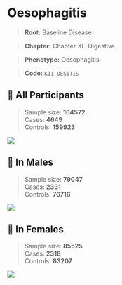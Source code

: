 # Oesophagitis

> **Root:** Baseline Disease  

> **Chapter:** Chapter XI- Digestive  

> **Phenotype:** Oesophagitis  

> **Code:** `K11_OESITIS`

## 🧪 All Participants  
> Sample size: **164572**  
> Cases: **4649**  
> Controls: **159923**
<img src="/Disease/Figures/ALL/Incidence/K11_OESITIS.png"/>
<CsvTable src="/public/Disease/Data/ALL/Incidence/COX_K11_OESITIS.csv" label="🔍 View full results" />

## 👨 In Males  
> Sample size: **79047**  
> Cases: **2331**  
> Controls: **76716**
<img src="/Disease/Figures/Male/Incidence/K11_OESITIS.png"/>
<CsvTable src="/public/Disease/Data/Male/Incidence/COX_K11_OESITIS.csv" label="🔍 View full results" />

## 👩 In Females  
> Sample size: **85525**  
> Cases: **2318**  
> Controls: **83207**
<img src="/Disease/Figures/Female/Incidence/K11_OESITIS.png"/>
<CsvTable src="/public/Disease/Data/Female/Incidence/COX_K11_OESITIS.csv" label="🔍 View full results" />
